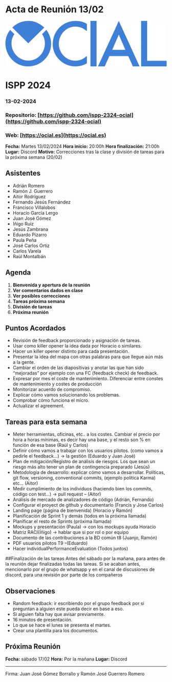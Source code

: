 # Acta de Reunión 13/02

<MDXLayout>
  <img src="https://github.com/ispp-2324-ocial/KB/blob/main/assets/Texto_Ocial.png?raw=true" alt="Texto_Ocial" className="img-centered img-custom-height" />
</MDXLayout>

# ISPP 2024

### 13-02-2024

### Repositorio: [https://github.com/ispp-2324-ocial](https://github.com/ispp-2324-ocial)

### Web: [https://ocial.es](https://ocial.es)

**Fecha:** Martes 13/02/2024
**Hora inicio:** 20:00h
**Hora finalización:** 21:00h
**Lugar:** Discord
**Motivo:** Correcciones tras la clase y división de tareas para la próxima semana (20/02)

## Asistentes 
- Adrián Romero 
- Ramón J. Guerrero 
- Aitor Rodríguez 
- Fernando Jesús Fernández 
- Francisco Villalobos 
- Horacio García Lergo 
- Juan José Gómez 
- Iñigo Ruíz 
- Jesús Zambrana 
- Eduardo Pizarro 
- Paula Peña 
- José Carlos Ortiz 
- Carlos Varela 
- Raúl Montalbán

## Agenda
1. **Bienvenida y apertura de la reunión**
2. **Ver comentarios dados en clase**
3. **Ver posibles correcciones**
4. **Tareas próxima semana**
5. **División de tareas**
6. **Próxima reunión**
## Puntos Acordados

- Revisión de feedback proporcionado y asignación de tareas.
- Usar como killer opener la idea dada por Horacio o similares.
- Hacer un killer opener distinto para cada presentación.
- Presentar la idea del mapa con otras palabras para que llegue aún más a la gente.
- Cambiar el orden de las diapositivas y anotar las que han sido “mejoradas” por ejemplo con una FC (feedback check) de feedback.
- Expresar por mes el coste de mantenimiento. Diferenciar entre constes de mantenimiento y costes de producción
- Monitorizar acuerdo de compromiso.
- Explicar cómo vamos solucionando los problemas.
- Comprobar cómo funciona el micro.
- Actualizar el agreement.

## Tareas para esta semana
- Meter herramientas, oficinas, etc.. a los costes. Cambiar el precio por hora a horas mínimas, es decir hay una base, y el resto son % en función de esa base (Raúl y Carlos)
- Definir cómo vamos a trabajar con los usuarios pilotos. (como vamos a pedirle el feedback...) -> la gestión (Eduardo y Juan José)
- Plan de mitigación/Registro de análisis de riesgos. Los que sean un riesgo más alto tener un plan de contingencia preparado (Jesús)
- Metodología de desarrollo: explicar cómo vamos a desarrollar. Políticas, git flow, versioning, conventional commits, (ejemplo política Karma) etc... (Aitor)
- Medir cumplimiento de los individuos (haciendo bien los commits, código con test...) -> pull request – (Aitor)
- Análisis de mercado de analizadores de código (Adrián, Fernando)
- Configurar el proyect de github y documentarlo (Francis y Jose Carlos)
- Landing page (página de bienvenida) (Horacio y Ramón)
- Planificación de Sprint 1 y demás (todos en la próxima llamada)
- Planificar el resto de Sprints (próxima llamada)
- Mockups y presentación (Paula) -> con los mockups ayuda Horacio
- Matriz RACI(Íñigo) -> hablar que si por rol o por equipo
- Documento de las contribuciones a la BD común t8 (Juanjo, Ramón)
- PDF usuarios pilotos T9 –(Eduardo)
- Hacer individualPerformanceEvaluation (Todos juntos)

##Finalización de las tareas
Antes del sábado por la mañana, para antes de la reunión dejar finalizadas todas las tareas.
Si se acaban antes, mencionarlo por el grupo de whatsapp y en el canal de discusiones de discord, para una revisión por parte de los compañeros

## Observaciones
- Random feedback: ir escribiendo por el grupo feedback por si preguntan a alguien este pueda decir en base a eso.
- Si alguien falta hay que avisar previamente.
- 16 minutos de presentación.
- Lo que se hace el lunes se presenta el martes.
- Crear una plantilla para los documentos.

## Próxima Reunión
**Fecha:** sábado 17/02
**Hora:** Por la mañana
**Lugar:** Discord

---

Firma: Juan José Gómez Borrallo y Ramón José Guerrero Romero
